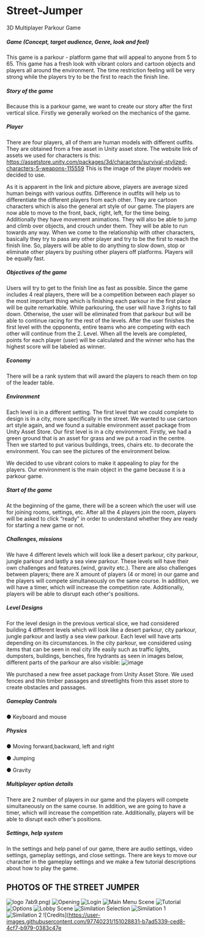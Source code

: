 # Street-Jumper
3D Multiplayer Parkour Game

##### **Game (Concept, target audience, Genre, look and feel)**

This game is a parkour - platform game that will appeal to anyone from 5 to 65. This game has a fresh look with vibrant colors and cartoon objects and players all around the environment. The time restriction feeling will be very strong while the players try to be the first to reach the finish line. 

##### **Story of the game**

Because this is a parkour game, we want to create our story after the first vertical slice. Firstly we generally worked on the mechanics of the game.

##### **Player** 

There are four players, all of them are human models with different outfits. They are obtained from a free asset in Unity asset store. The website link of assets we used for characters is this: https://assetstore.unity.com/packages/3d/characters/survival-stylized-characters-5-weapons-115559
This is the image of the player models we decided to use.
 
As it is apparent in the link and picture above, players are average sized human beings with various outfits. Difference in outfits will help us to differentiate the different players from each other. They are cartoon characters which is also the general art style of our game. The players are now able to move to the front, back, right, left, for the time being. Additionally they have movement animations. They will also be able to jump and climb over objects, and crouch under them. They will be able to run towards any way. When we come to the relationship with other characters, basically they try to pass any other player and try to be the first to reach the finish line. So, players will be able to do anything to slow down, stop or eliminate other players by pushing other players off platforms. Players will be equally fast.

##### **Objectives of the game**

Users will try to get to the finish line as fast as possible. Since the game includes 4 real players, there will be a competition between each player so the most important thing which is finishing each parkour in the first place will be quite remarkable. While parkouring, the user will have 3 rights to fall down. Otherwise, the user will be eliminated from that parkour but will be able to continue racing for the rest of the levels. After the user finishes the first level with the opponents, entire teams who are competing with each other will continue from the 2. Level. When all the levels are completed, points for each player (user) will be calculated and the winner who has the highest score will be labeled as winner.

##### **Economy** 
There will be a rank system that will award the players to reach them on top  of the leader table.

##### **Environment** 
Each level is in a different setting. The first level that we could complete to design is in a city, more specifically in the street. We wanted to use cartoon art style again, and we found a suitable environment asset package from Unity Asset Store. Our first level is in a city environment. Firstly, we had a green ground that is an asset for grass and we put a road in the centre. Then we started to put various buildings, trees, chairs etc. to decorate the environment. You can see the pictures of the environment below.

We decided to use vibrant colors to make it appealing to play for the players. Our environment is the main object in the game because it is a parkour game.

##### **Start of the game**
At the beginning of the game, there will be a screen which the user will use for joining rooms, settings, etc. After all the 4 players join the room, players will be asked to click “ready” in order to understand whether they are ready for starting a new game or not.

##### **Challenges, missions** 
We have 4 different levels which will look like a desert parkour, city parkour, jungle parkour and lastly a sea view parkour. These levels will have their own challenges and features.(wind, gravity etc.). There are also challenges between players; there are X amount of players (4 or more) in our game and the players will compete simultaneously on the same course. In addition, we will have a timer, which will increase the competition rate. Additionally, players will be able to disrupt each other's positions.

##### **Level Designs** 

For the level design in the previous vertical slice, we had considered building 4 different levels which will look like a desert parkour, city parkour, jungle parkour and lastly a sea view parkour. Each level will have arts depending on its circumstances. In the city parkour, we considered using items that can be seen in real city life easily such as traffic lights, dumpsters, buildings, benches, fire hydrants as seen in images below, different parts of the parkour are also
visible:
   ![image](https://user-images.githubusercontent.com/97740231/150644012-27d9e308-3570-4a6d-b288-3a054577683e.png)
   
We purchased a new free asset package from Unity Asset Store.
We used fences and thin timber passages and streetlights from this asset store to create obstacles and passages.

##### **Gameplay Controls** 

● Keyboard and mouse

#####  **Physics** 

● Moving forward,backward, left and right

● Jumping 

● Gravity

##### **Multiplayer option details**

There are 2 number of players in our game and the players will compete simultaneously on the same course. In addition, we are going to have a timer, which will increase the competition rate. Additionally, players will be able to disrupt each other's positions.

##### **Settings, help system**

In the settings and help panel of our game, there are audio settings, video settings, gameplay settings, and close settings. There are keys to move our character in the gameplay settings and we make a few tutorial descriptions about how to play the game.

## PHOTOS OF THE STREET JUMPER
![logo](https://user-images.githubusercontent.com/97740231/151029230-ad515eba-0165-4285-b9e7-84ffbc825405.png)
7ab9.png)
![Opening](https://user-images.githubusercontent.com/97740231/150644259-6a5e02d6-17d5-4fdf-b833-eaa63f7718a4.png)
![Login](https://user-images.githubusercontent.com/97740231/150644255-0f77e9c5-4fe4-47bc-971c-8ebab15fe5f4.png)
![Main Menu Scene](https://user-images.githubusercontent.com/97740231/150644256-79ff0bdb-5902-4613-9952-29085ce27cf3.png)
![Tutorial](https://user-images.githubusercontent.com/97740231/150644270-fdff8996-bf23-4580-aa53-633bb6d144e3.png)
![Options](https://user-images.githubusercontent.com/97740231/150644262-b3e79f50-d30e-4224-84b2-002ff41abb44.png)
![Lobby Scene](https://user-images.githubusercontent.com/97740231/150644253-abaf5887-cbc3-4224-8014-571198a8a139.png)
![Similation Selection](https://user-images.githubusercontent.com/97740231/150644268-c75f1f85-2d79-49dc-a1ef-f400c9584cb4.png)
![Similation 1](https://user-images.githubusercontent.com/97740231/150644265-a49d343f-0231-468f-8309-20397af2eb51.png)
![Similation 2](https://user-images.githubusercontent.com/97740231/150644267-7c712663-f343-4088-bc24-28dddeb625e3.png)
![Credits](https://user-images.githubusercontent.com/97740231/151028831-b7ad5339-ced8-4cf7-b979-0383c47e


